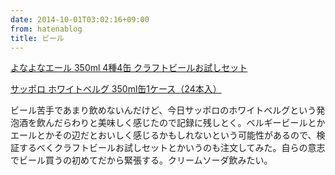 ```yaml
---
date: 2014-10-01T03:02:16+09:00
from: hatenablog
title: ビール
---
```


<p></p><a href="http://www.amazon.co.jp/exec/obidos/ASIN/B007FL76PY/r7kamura-22/">よなよなエール 350ml 4種4缶 クラフトビールお試しセット</a>

<p></p><a href="http://www.amazon.co.jp/exec/obidos/ASIN/B00KII91SG/r7kamura-22/">サッポロ ホワイトベルグ 350ml缶1ケース（24本入）</a>

<p>ビール苦手であまり飲めないんだけど、今日サッポロのホワイトベルグという発泡酒を飲んだらわりと美味しく感じたので記録に残しとく。ベルギービールとかエールとかその辺だとおいしく感じるかもしれないという可能性があるので、検証するべくクラフトビールお試しセットとかいうのも注文してみた。自らの意志でビール買うの初めてだから緊張する。クリームソーダ飲みたい。</p>

